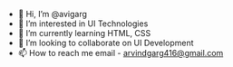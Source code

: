 - 👋 Hi, I’m @avigarg
- 👀 I’m interested in UI Technologies
- 🌱 I’m currently learning HTML, CSS
- 💞️ I’m looking to collaborate on UI Development
- 📫 How to reach me email - arvindgarg416@gmail.com

<!---
avigarg/avigarg is a ✨ special ✨ repository because its `README.md` (this file) appears on your GitHub profile.
You can click the Preview link to take a look at your changes.
--->
